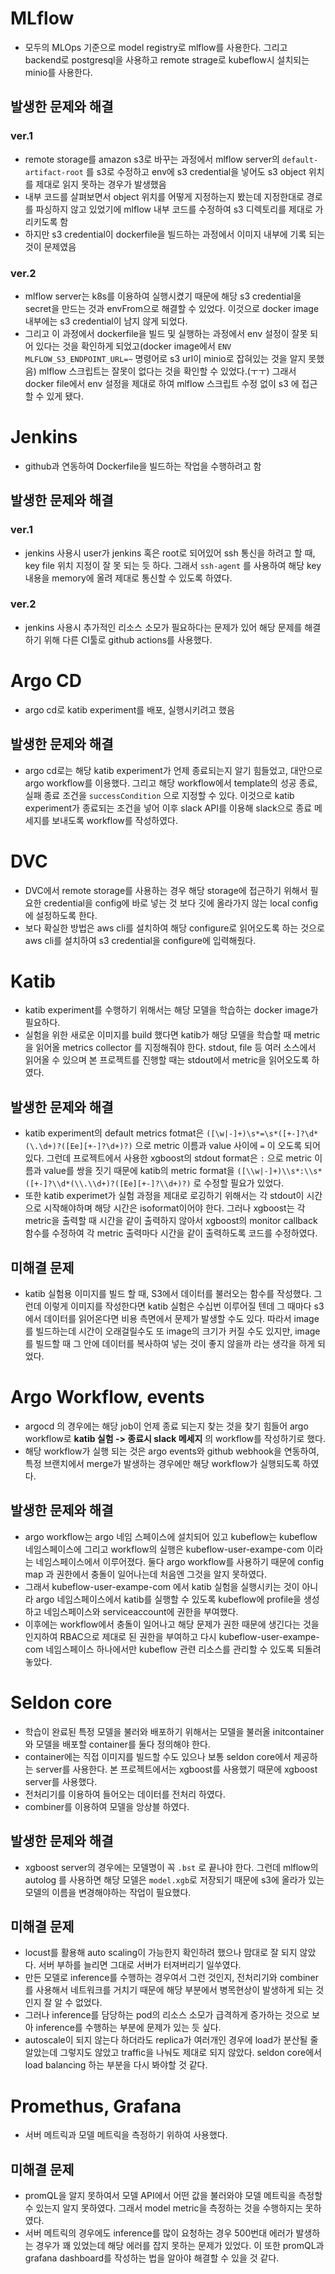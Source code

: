 # MLflow
- 모두의 MLOps 기준으로 model registry로 mlflow를 사용한다. 그리고 backend로 postgresql을 사용하고 remote strage로 kubeflow시 설치되는 minio를 사용한다.
## 발생한 문제와 해결
### ver.1
- remote storage를 amazon s3로 바꾸는 과정에서 mlflow server의 `default-artifact-root` 를 s3로 수정하고 env에 s3 credential을 넣어도 s3 object 위치를 제대로 읽지 못하는 경우가 발생했음
- 내부 코드를 살펴보면서 object 위치를 어떻게 지정하는지 봤는데 지정한대로 경로를 파싱하지 않고 있었기에 mlflow 내부 코드를 수정하여 s3 디렉토리를 제대로 가리키도록 함
- 하지만 s3 credential이 dockerfile을 빌드하는 과정에서 이미지 내부에 기록 되는 것이 문제였음
### ver.2
- mlflow server는 k8s를 이용하여 실행시켰기 때문에 해당 s3 credential을 secret을 만드는 것과 envFrom으로 해결할 수 있었다. 이것으로 docker image 내부에는 s3 credential이 남지 않게 되었다.
- 그리고 이 과정에서 dockerfile을 빌드 및 실행하는 과정에서 env 설정이 잘못 되어 있다는 것을 확인하게 되었고(docker image에서 `ENV MLFLOW_S3_ENDPOINT_URL=~`  명령어로 s3 url이 minio로 잡혀있는 것을 알지 못했음) mlflow 스크립트는 잘못이 없다는 것을 확인할 수 있었다.(ㅜㅜ) 그래서 docker file에서 env 설정을 제대로 하여 mlflow 스크립트 수정 없이 s3 에 접근할 수 있게 됐다.

# Jenkins
-  github과 연동하여 Dockerfile을 빌드하는 작업을 수행하려고 함
## 발생한 문제와 해결
### ver.1
- jenkins 사용시 user가 jenkins 혹은 root로 되어있어 ssh 통신을 하려고 할 때, key file 위치 지정이 잘 못 되는 듯 하다. 그래서 `ssh-agent` 를 사용하여 해당 key 내용을 memory에 올려 제대로 통신할 수 있도록 하였다.
### ver.2
- jenkins 사용시 추가적인 리소스 소모가 필요하다는 문제가 있어 해당 문제를 해결하기 위해 다른 CI툴로 github actions를 사용했다.

# Argo CD
- argo cd로 katib experiment를 배포, 실행시키려고 했음
## 발생한 문제와 해결
- argo cd로는 해당 katib experiment가 언제 종료되는지 알기 힘들었고, 대안으로 argo workflow를 이용했다. 그리고 해당 workflow에서 template의 성공 종료, 실패 종료 조건을 `successCondition` 으로 지정할 수 있다. 이것으로 katib experiment가 종료되는 조건을 넣어 이후 slack API를 이용해 slack으로 종료 메세지를 보내도록 workflow를 작성하였다.

# DVC
- DVC에서 remote storage를 사용하는 경우 해당 storage에 접근하기 위해서 필요한 credential을 config에 바로 넣는 것 보다 깃에 올라가지 않는 local config에 설정하도록 한다.
- 보다 확실한 방법은 aws cli를 설치하여 해당 configure로 읽어오도록 하는 것으로 aws cli를 설치하여 s3 credential을 configure에 입력해줬다.

# Katib
- katib experiment를 수행하기 위해서는 해당 모델을 학습하는 docker image가 필요하다.
-  실험을 위한 새로운 이미지를 build 했다면 katib가 해당 모델을 학습할 때 metric을 읽어올 metrics collector 를 지정해줘야 한다. stdout, file 등 여러 소스에서 읽어올 수 있으며 본 프로젝트를 진행할 때는 stdout에서 metric을 읽어오도록 하였다.
## 발생한 문제와 해결
- katib experiment의 default metrics fotmat은 `([\w|-]+)\s*=\s*([+-]?\d*(\.\d+)?([Ee][+-]?\d+)?)`  으로 metric 이름과 value 사이에 `=` 이 오도록 되어있다. 그런데 프로젝트에서 사용한 xgboost의 stdout format은 `:` 으로  metric 이름과 value를 쌍을 짓기 때문에 katib의 metric format을 `([\\w|-]+)\\s*:\\s*([+-]?\\d*(\\.\\d+)?([Ee][+-]?\\d+)?)` 로 수정할 필요가 있었다.
- 또한 katib experimet가 실험 과정을 제대로 로깅하기 위해서는 각 stdout이 시간으로 시작해야하며 해당 시간은 isoformat이어야 한다. 그러나 xgboost는 각 metric을 출력할 때 시간을 같이 출력하지 않아서 xgboost의 monitor callback 함수를 수정하여 각 metric 출력마다 시간을 같이 출력하도록 코드를 수정하였다.
## 미해결 문제
- katib 실험용 이미지를 빌드 할 때, S3에서 데이터를 불러오는 함수를 작성했다. 그런데 이렇게 이미지를 작성한다면 katib 실험은 수십번 이루어질 텐데 그 때마다 s3에서 데이터를 읽어온다면 비용 측면에서 문제가 발생할 수도 있다. 따라서 image를 빌드하는데 시간이 오래걸릴수도 또 image의 크기가 커질 수도 있지만, image를 빌드할 때 그 안에 데이터를 복사하여 넣는 것이 좋지 않을까 라는 생각을 하게 되었다.

# Argo Workflow, events
- argocd 의 경우에는 해당 job이 언제 종료 되는지 찾는 것을 찾기 힘들어 argo workflow로 **katib 실험 -> 종료시 slack 메세지** 의 workflow를 작성하기로 했다.
- 해당 workflow가 실행 되는 것은 argo events와 github webhook을 연동하여, 특정 브랜치에서 merge가 발생하는 경우에만 해당 workflow가 실행되도록 하였다.
## 발생한 문제와 해결
- argo workflow는 argo 네임 스페이스에 설치되어 있고 kubeflow는 kubeflow 네임스페이스에 그리고  workflow의 실행은 kubeflow-user-exampe-com 이라는 네임스페이스에서 이루어졌다. 둘다 argo workflow를 사용하기 때문에 config map 과 권한에서 충돌이 일어나는데 처음엔 그것을 알지 못하였다.
- 그래서 kubeflow-user-exampe-com 에서 katib 실험을 실행시키는 것이 아니라 argo 네임스페이스에서 katib를 실행할 수 있도록 kubeflow에 profile을 생성하고 네임스페이스와 serviceaccount에 권한을 부여했다.
- 이후에는 workflow에서 충돌이 일어나고 해당 문제가 권한 때문에 생긴다는 것을 인지하여 RBAC으로 제대로 된 권한을 부여하고 다시 kubeflow-user-exampe-com 네임스페이스 하나에서만 kubeflow 관련 리소스를 관리할 수 있도록 되돌려놓았다.

# Seldon core
- 학습이 완료된 특정 모델을 불러와 배포하기 위해서는 모델을 불러올 initcontainer와 모델을 배포할 container를 둘다 정의해야 한다.
- container에는 직접 이미지를 빌드할 수도 있으나 보통 seldon core에서 제공하는 server를 사용한다. 본 프로젝트에서는 xgboost를 사용했기 때문에 xgboost server를 사용했다.
- 전처리기를 이용하여 들어오는 데이터를 전처리 하였다.
- combiner를 이용하여 모델을 앙상블 하였다.
## 발생한 문제와 해결
- xgboost server의 경우에는 모델명이 꼭 `.bst` 로 끝나야 한다. 그런데 mlflow의 autolog 를 사용하면 해당 모델은 `model.xgb`로 저장되기 때문에 s3에 올라가 있는 모델의 이름을 변경해야하는 작업이 필요했다. 
## 미해결 문제
- locust를 활용해 auto scaling이 가능한지 확인하려 했으나 맘대로 잘 되지 않았다. 서버 부하를 늘리면 그대로 서버가 터져버리기 일쑤였다. 
- 만든 모델로 inference를 수행하는 경우여서 그런 것인지, 전처리기와 combiner를 사용해서 네트워크를 거치기 때문에 해당 부분에서 병목현상이 발생하게 되는 것인지 잘 알 수 없었다.
- 그러나 inference를 담당하는 pod의 리소스 소모가 급격하게 증가하는 것으로 보아 inference를 수행하는 부분에 문제가 있는 듯 싶다.
- autoscale이 되지 않는다 하더라도 replica가 여러개인 경우에 load가 분산될 줄 알았는데 그렇지도 않았고 traffic을 나눠도 제대로 되지 않았다. seldon core에서 load balancing 하는 부분을 다시 봐야할 것 같다.

# Promethus, Grafana
- 서버 메트릭과 모델 메트릭을 측정하기 위하여 사용했다.
## 미해결 문제
- promQL을 알지 못하여서 모델 API에서 어떤 값을 불러와야 모델 메트릭을 측정할 수 있는지 알지 못하였다. 그래서 model metric을 측정하는 것을 수행하지는 못하였다.
- 서버 메트릭의 경우에도 inference를 많이 요청하는 경우 500번대 에러가 발생하는 경우가 꽤 있었는데 해당 에러를 잡지 못하는 문제가 있었다. 이 또한 promQL과 grafana dashboard를 작성하는 법을 알아야 해결할 수 있을 것 같다.
